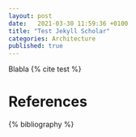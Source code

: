 ```yaml
---
layout: post
date:   2021-03-30 11:59:36 +0100
title: "Test Jekyll Scholar"
categories: Architecture
published: true
---
```

Blabla {% cite test %}

# References

{% bibliography %}